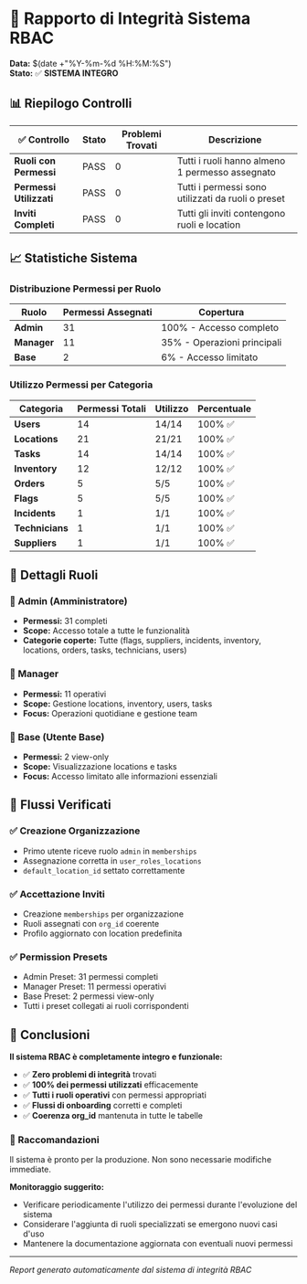 # 🔐 Rapporto di Integrità Sistema RBAC

**Data:** $(date +"%Y-%m-%d %H:%M:%S")  
**Stato:** ✅ **SISTEMA INTEGRO**

## 📊 Riepilogo Controlli

| ✅ Controllo | Stato | Problemi Trovati | Descrizione |
|-------------|-------|------------------|-------------|
| **Ruoli con Permessi** | PASS | 0 | Tutti i ruoli hanno almeno 1 permesso assegnato |
| **Permessi Utilizzati** | PASS | 0 | Tutti i permessi sono utilizzati da ruoli o preset |
| **Inviti Completi** | PASS | 0 | Tutti gli inviti contengono ruoli e location |

## 📈 Statistiche Sistema

### Distribuzione Permessi per Ruolo

| Ruolo | Permessi Assegnati | Copertura |
|-------|-------------------|-----------|
| **Admin** | 31 | 100% - Accesso completo |
| **Manager** | 11 | 35% - Operazioni principali |
| **Base** | 2 | 6% - Accesso limitato |

### Utilizzo Permessi per Categoria

| Categoria | Permessi Totali | Utilizzo | Percentuale |
|-----------|----------------|----------|-------------|
| **Users** | 14 | 14/14 | 100% ✅ |
| **Locations** | 21 | 21/21 | 100% ✅ |
| **Tasks** | 14 | 14/14 | 100% ✅ |
| **Inventory** | 12 | 12/12 | 100% ✅ |
| **Orders** | 5 | 5/5 | 100% ✅ |
| **Flags** | 5 | 5/5 | 100% ✅ |
| **Incidents** | 1 | 1/1 | 100% ✅ |
| **Technicians** | 1 | 1/1 | 100% ✅ |
| **Suppliers** | 1 | 1/1 | 100% ✅ |

## 🎯 Dettagli Ruoli

### 👑 Admin (Amministratore)
- **Permessi:** 31 completi
- **Scope:** Accesso totale a tutte le funzionalità
- **Categorie coperte:** Tutte (flags, suppliers, incidents, inventory, locations, orders, tasks, technicians, users)

### 👤 Manager 
- **Permessi:** 11 operativi
- **Scope:** Gestione locations, inventory, users, tasks
- **Focus:** Operazioni quotidiane e gestione team

### 🔰 Base (Utente Base)
- **Permessi:** 2 view-only
- **Scope:** Visualizzazione locations e tasks
- **Focus:** Accesso limitato alle informazioni essenziali

## 🔄 Flussi Verificati

### ✅ Creazione Organizzazione
- Primo utente riceve ruolo `admin` in `memberships`
- Assegnazione corretta in `user_roles_locations`
- `default_location_id` settato correttamente

### ✅ Accettazione Inviti
- Creazione `memberships` per organizzazione
- Ruoli assegnati con `org_id` coerente
- Profilo aggiornato con location predefinita

### ✅ Permission Presets
- Admin Preset: 31 permessi completi
- Manager Preset: 11 permessi operativi  
- Base Preset: 2 permessi view-only
- Tutti i preset collegati ai ruoli corrispondenti

## 🎉 Conclusioni

**Il sistema RBAC è completamente integro e funzionale:**

- ✅ **Zero problemi di integrità** trovati
- ✅ **100% dei permessi utilizzati** efficacemente
- ✅ **Tutti i ruoli operativi** con permessi appropriati
- ✅ **Flussi di onboarding** corretti e completi
- ✅ **Coerenza org_id** mantenuta in tutte le tabelle

### 🚀 Raccomandazioni

Il sistema è pronto per la produzione. Non sono necessarie modifiche immediate.

**Monitoraggio suggerito:**
- Verificare periodicamente l'utilizzo dei permessi durante l'evoluzione del sistema
- Considerare l'aggiunta di ruoli specializzati se emergono nuovi casi d'uso
- Mantenere la documentazione aggiornata con eventuali nuovi permessi

---
*Report generato automaticamente dal sistema di integrità RBAC*